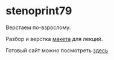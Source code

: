 # stenoprint79

Верстаем по-взрослому.

Разбор и верстка <a href="https://www.figma.com/file/WHetr8vnLwkN1EYarflKTc/StenoPrint-(25.11)-(Copy)-(Copy)-(Copy)?type=design&mode=design&t=pqbfJ1o7LPgHhIjF-1">макета</a> для лекций.

Готовый сайт можно посмотреть <a href="https://tchebun.github.io/stenoprint79/">здесь</a>
